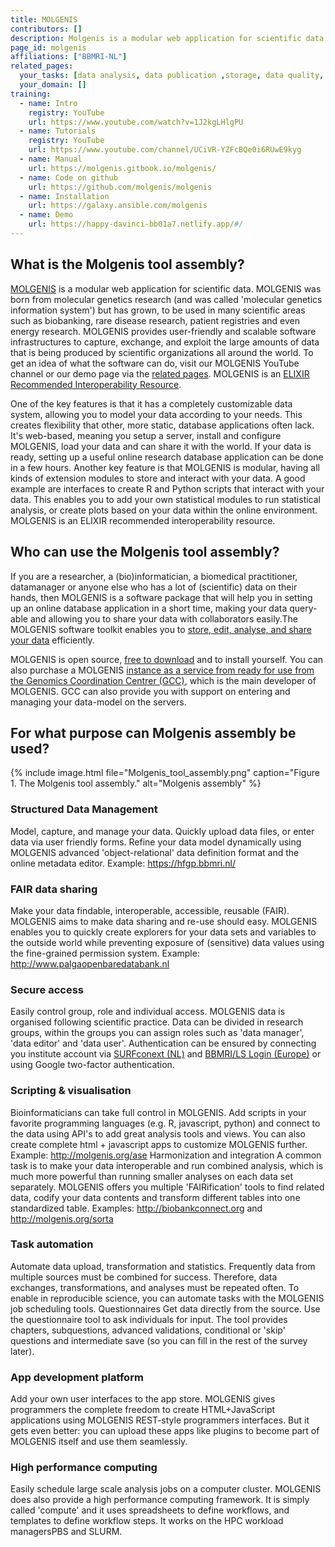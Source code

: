 ```yaml
---
title: MOLGENIS
contributors: []
description: Molgenis is a modular web application for scientific data. Flexible data integration platform to find, capture, exchange, manage and analyze scientific data.
page_id: molgenis
affiliations: ["BBMRI-NL"]
related_pages:
  your_tasks: [data analysis, data publication ,storage, data quality, data transfer, metadata, sensitive data]
  your_domain: []
training:
  - name: Intro
    registry: YouTube
    url: https://www.youtube.com/watch?v=1J2kgLHlgPU
  - name: Tutorials
    registry: YouTube
    url: https://www.youtube.com/channel/UCiVR-YZFcBQe0i6RUwE9kyg
  - name: Manual
    url: https://molgenis.gitbook.io/molgenis/
  - name: Code on github
    url: https://github.com/molgenis/molgenis
  - name: Installation
    url: https://galaxy.ansible.com/molgenis
  - name: Demo
    url: https://happy-davinci-bb01a7.netlify.app/#/         
---
```


## What is the Molgenis tool assembly?

[MOLGENIS](https://www.molgenis.org/) is a modular web application for scientific data. MOLGENIS was born from molecular genetics research (and was called 'molecular genetics information system') but has grown, to be used in many scientific areas such as biobanking, rare disease research, patient registries and even energy research. MOLGENIS provides user-friendly and scalable software infrastructures to capture, exchange, and exploit the large amounts of data that is being produced by scientific organizations all around the world. To get an idea of what the software can do, visit our MOLGENIS YouTube channel or our demo page via the [related pages](#related-pages).
MOLGENIS is an [ELIXIR Recommended Interoperability Resource](https://elixir-europe.org/platforms/interoperability/rirs#ELIXIR%20Recommended%20Interoperability%20Resources%20list).

One of the key features is that it has a completely customizable data system, allowing you to model your data according to your needs. This creates flexibility that other, more static, database applications often lack. It's web-based, meaning you setup a server, install and configure MOLGENIS, load your data and can share it with the world. If your data is ready, setting up a useful online research database application can be done in a few hours. Another key feature is that MOLGENIS is modular, having all kinds of extension modules to store and interact with your data. A good example are interfaces to create R and Python scripts that interact with your data. This enables you to add your own statistical modules to run statistical analysis, or create plots based on your data within the online environment.
MOLGENIS is an ELIXIR recommended interoperability resource.


## Who can use the Molgenis tool assembly?

If you are a researcher, a (bio)informatician, a biomedical practitioner, datamanager or anyone else who has a lot of (scientific) data on their hands, then MOLGENIS is a software package that will help you in setting up an online database application in a short time, making your data query-able and allowing you to share your data with collaborators easily.The MOLGENIS software toolkit enables you to [store, edit, analyse, and share your data](#for-what-purpose-can-molgenis-assembly-be-used) efficiently.

MOLGENIS is open source, [free to download](https://www.molgenis.org/get.html) and to install yourself. You can also purchase a MOLGENIS [instance as a service from ready for use from the Genomics Coordination Centrer (GCC)](https://www.molgenis.org/get.html#hosting-and-support), which is the main developer of MOLGENIS. GCC can also provide you with support on entering and managing your data-model on the servers.



## For what purpose can Molgenis assembly be used?

{% include image.html file="Molgenis_tool_assembly.png" caption="Figure 1. The Molgenis tool assembly." alt="Molgenis assembly" %}

### Structured Data Management

Model, capture, and manage your data. Quickly upload data files, or enter data via user friendly forms. Refine your data model dynamically using MOLGENIS advanced 'object-relational' data definition format and the online metadata editor.
Example: https://hfgp.bbmri.nl/

### FAIR data sharing

Make your data findable, interoperable, accessible, reusable (FAIR). MOLGENIS aims to make  data sharing and re-use should easy. MOLGENIS enables you to quickly create explorers for your data sets and variables to the outside world while preventing exposure of (sensitive) data values using the fine-grained permission system.
Example: http://www.palgaopenbaredatabank.nl

### Secure access

Easily control group, role and individual access. MOLGENIS data is organised following scientific practice. Data can be divided in research groups, within the groups you can assign roles such as 'data manager', 'data editor' and 'data user'. Authentication can be ensured by connecting you institute account via [SURFconext (NL)](https://www.surf.nl/en/surfconext-global-access-with-1-set-of-credentials) and [BBMRI/LS Login (Europe)](https://lifescience-ri.eu/ls-login/) or using Google two-factor authentication.

### Scripting & visualisation
Bioinformaticians can take full control in MOLGENIS. Add scripts in your favorite programming languages (e.g. R, javascript, python) and connect to the data using API's to add great analysis tools and views. You can also create complete html + javascript apps to customize MOLGENIS further.
Example: http://molgenis.org/ase
Harmonization and integration
A common task is to make your data interoperable and run combined analysis, which is much more powerful than running smaller analyses on each data set separately. MOLGENIS offers you multiple 'FAIRification' tools to find related data, codify your data contents and transform different tables into one standardized table.
Examples: http://biobankconnect.org and http://molgenis.org/sorta

### Task automation
Automate data upload, transformation and statistics. Frequently data from multiple sources must be combined for success. Therefore, data exchanges, transformations, and analyses must be repeated often. To enable  in reproducible science, you can automate tasks with the MOLGENIS job scheduling tools.
Questionnaires
Get data directly from the source. Use the questionnaire tool to ask individuals for input. The tool provides chapters, subquestions, advanced validations, conditional or 'skip' questions and intermediate save (so you can fill in the rest of the survey later).

### App development platform
Add your own user interfaces to the app store. MOLGENIS gives programmers the complete freedom to create HTML+JavaScript applications using MOLGENIS REST-style programmers interfaces. But it gets even better: you can upload these apps like plugins to become part of MOLGENIS itself and use them seamlessly.

### High performance computing
Easily schedule large scale analysis jobs on a computer cluster. MOLGENIS does also provide a high performance computing framework. It is simply called 'compute' and it uses spreadsheets to define workflows, and templates to define workflow steps. It works on the HPC workload managersPBS and SLURM.
